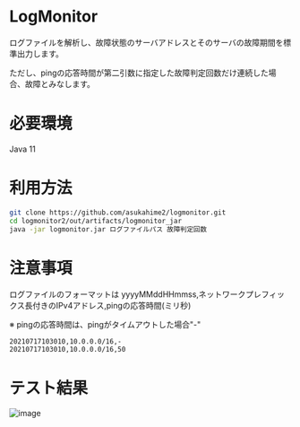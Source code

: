 # LogMonitor
ログファイルを解析し、故障状態のサーバアドレスとそのサーバの故障期間を標準出力します。

ただし、pingの応答時間が第二引数に指定した故障判定回数だけ連続した場合、故障とみなします。

# 必要環境
Java 11

# 利用方法

```bash
git clone https://github.com/asukahime2/logmonitor.git
cd logmonitor2/out/artifacts/logmonitor_jar
java -jar logmonitor.jar ログファイルパス 故障判定回数
```

# 注意事項
ログファイルのフォーマットは
yyyyMMddHHmmss,ネットワークプレフィックス長付きのIPv4アドレス,pingの応答時間(ミリ秒)

※ pingの応答時間は、pingがタイムアウトした場合"-"

```
20210717103010,10.0.0.0/16,-
20210717103010,10.0.0.0/16,50
```

# テスト結果
![image](https://user-images.githubusercontent.com/87558811/126045256-c4496815-099c-4a0a-8f23-251fdf87542b.png)
